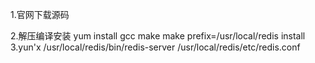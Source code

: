  1.官网下载源码


 2.解压编译安装
yum install gcc 
make
make prefix=/usr/local/redis install
3.yun'x
 /usr/local/redis/bin/redis-server /usr/local/redis/etc/redis.conf

